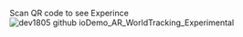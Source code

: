 Scan QR code to see Experince
![dev1805 github ioDemo_AR_WorldTracking_Experimental](https://github.com/dev1805/Demo_AR_WorldTracking_Experimental/assets/23220245/f3b3e758-f522-4f5c-8aa6-613fb959d6f2)
